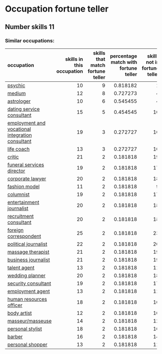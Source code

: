 # Occupation fortune teller
## Number skills 11
### Similar occupations:
| occupation                                                                                              |   skills in this occupation |   skills that match fortune teller |   percentage match with fortune teller |   skills not in fortune teller |
|:--------------------------------------------------------------------------------------------------------|----------------------------:|-----------------------------------:|---------------------------------------:|-------------------------------:|
| [psychic](psychic.md)                                                                                   |                          10 |                                  9 |                               0.818182 |                              1 |
| [medium](medium.md)                                                                                     |                          12 |                                  8 |                               0.727273 |                              4 |
| [astrologer](astrologer.md)                                                                             |                          10 |                                  6 |                               0.545455 |                              4 |
| [dating service consultant](dating_service_consultant.md)                                               |                          15 |                                  5 |                               0.454545 |                             10 |
| [employment and vocational integration consultant](employment_and_vocational_integration_consultant.md) |                          19 |                                  3 |                               0.272727 |                             16 |
| [life coach](life_coach.md)                                                                             |                          13 |                                  3 |                               0.272727 |                             10 |
| [critic](critic.md)                                                                                     |                          21 |                                  2 |                               0.181818 |                             19 |
| [funeral services director](funeral_services_director.md)                                               |                          19 |                                  2 |                               0.181818 |                             17 |
| [corporate lawyer](corporate_lawyer.md)                                                                 |                          20 |                                  2 |                               0.181818 |                             18 |
| [fashion model](fashion_model.md)                                                                       |                          11 |                                  2 |                               0.181818 |                              9 |
| [columnist](columnist.md)                                                                               |                          19 |                                  2 |                               0.181818 |                             17 |
| [entertainment journalist](entertainment_journalist.md)                                                 |                          20 |                                  2 |                               0.181818 |                             18 |
| [recruitment consultant](recruitment_consultant.md)                                                     |                          20 |                                  2 |                               0.181818 |                             18 |
| [foreign correspondent](foreign_correspondent.md)                                                       |                          25 |                                  2 |                               0.181818 |                             23 |
| [political journalist](political_journalist.md)                                                         |                          22 |                                  2 |                               0.181818 |                             20 |
| [massage therapist](massage_therapist.md)                                                               |                          21 |                                  2 |                               0.181818 |                             19 |
| [business journalist](business_journalist.md)                                                           |                          21 |                                  2 |                               0.181818 |                             19 |
| [talent agent](talent_agent.md)                                                                         |                          13 |                                  2 |                               0.181818 |                             11 |
| [wedding planner](wedding_planner.md)                                                                   |                          20 |                                  2 |                               0.181818 |                             18 |
| [security consultant](security_consultant.md)                                                           |                          19 |                                  2 |                               0.181818 |                             17 |
| [employment agent](employment_agent.md)                                                                 |                          13 |                                  2 |                               0.181818 |                             11 |
| [human resources officer](human_resources_officer.md)                                                   |                          18 |                                  2 |                               0.181818 |                             16 |
| [body artist](body_artist.md)                                                                           |                          12 |                                  2 |                               0.181818 |                             10 |
| [masseur/masseuse](masseur-masseuse.md)                                                                 |                          14 |                                  2 |                               0.181818 |                             12 |
| [personal stylist](personal_stylist.md)                                                                 |                          18 |                                  2 |                               0.181818 |                             16 |
| [barber](barber.md)                                                                                     |                          16 |                                  2 |                               0.181818 |                             14 |
| [personal shopper](personal_shopper.md)                                                                 |                          13 |                                  2 |                               0.181818 |                             11 |

